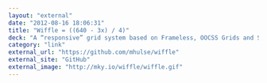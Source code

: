 ```yaml
---
layout: "external"
date: "2012-08-16 18:06:31"
title: "Wiffle = ((640 - 3x) / 4)"
deck: "A “responsive” grid system based on Frameless, OOCSS Grids and Standard Advertising Units."
category: "link"
external_url: "https://github.com/mhulse/wiffle"
external_site: "GitHub"
external_image: "http://mky.io/wiffle/wiffle.gif"
---
```

